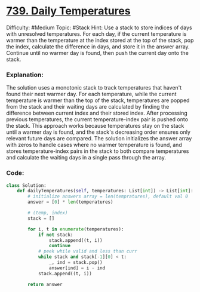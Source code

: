 # [739. Daily Temperatures](https://leetcode.com/problems/daily-temperatures/)

Difficulty: #Medium 
Topic: #Stack 
Hint: Use a stack to store indices of days with unresolved temperatures. For each day, if the current temperature is warmer than the temperature at the index stored at the top of the stack, pop the index, calculate the difference in days, and store it in the answer array. Continue until no warmer day is found, then push the current day onto the stack.

### Explanation:
The solution uses a monotonic stack to track temperatures that haven't found their next warmer day. For each temperature, while the current temperature is warmer than the top of the stack, temperatures are popped from the stack and their waiting days are calculated by finding the difference between current index and their stored index. After processing previous temperatures, the current temperature-index pair is pushed onto the stack. This approach works because temperatures stay on the stack until a warmer day is found, and the stack's decreasing order ensures only relevant future days are compared. The solution initializes the answer array with zeros to handle cases where no warmer temperature is found, and stores temperature-index pairs in the stack to both compare temperatures and calculate the waiting days in a single pass through the array.

### Code:

```python
class Solution:
    def dailyTemperatures(self, temperatures: List[int]) -> List[int]:
        # initialize answers array = len(tempratures), default val 0
        answer = [0] * len(temperatures)

        # (temp, index)
        stack = []

        for i, t in enumerate(temperatures):
            if not stack:
                stack.append((t, i))
                continue
            # peek while valid and less than curr
            while stack and stack[-1][0] < t:
                _, ind = stack.pop()
                answer[ind] = i - ind
            stack.append((t, i))

        return answer            
```
